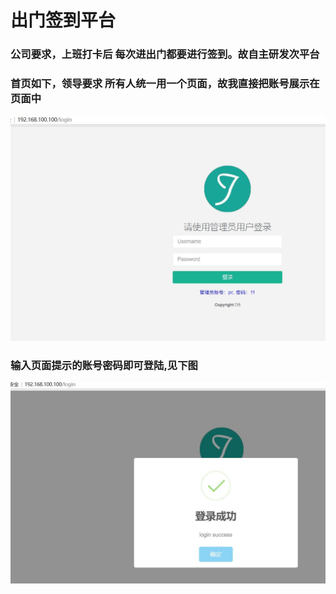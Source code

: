 <h1>出门签到平台</h1>
<h3>公司要求，上班打卡后 每次进出门都要进行签到。故自主研发次平台</h3>
<h3>首页如下，领导要求 所有人统一用一个页面，故我直接把账号展示在页面中</h3>

 ![](https://github.com/madonhe/hengda/blob/master/image/2018-03-28_102116.jpg)

<h3>输入页面提示的账号密码即可登陆,见下图</h3>

![](https://github.com/madonhe/hengda/blob/master/image/2018-03-28_102151.jpg)

